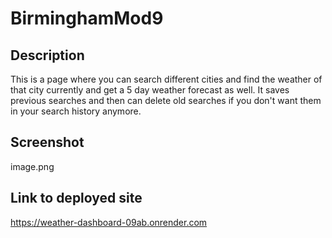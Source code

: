 # BirminghamMod9

## Description
This is a page where you can search different cities and find the weather of that city currently and get a 5 day weather forecast as well. It saves previous searches and then can delete old searches if you don't want them in your search history anymore.

## Screenshot
image.png

## Link to deployed site

https://weather-dashboard-09ab.onrender.com